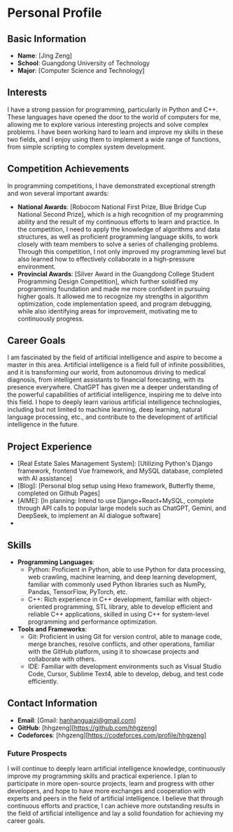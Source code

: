 # Personal Profile

## Basic Information
- **Name**: [Jing Zeng]
- **School**: Guangdong University of Technology
- **Major**: [Computer Science and Technology]

## Interests
I have a strong passion for programming, particularly in Python and C++. These languages have opened the door to the world of computers for me, allowing me to explore various interesting projects and solve complex problems. I have been working hard to learn and improve my skills in these two fields, and I enjoy using them to implement a wide range of functions, from simple scripting to complex system development.

## Competition Achievements
In programming competitions, I have demonstrated exceptional strength and won several important awards:
- **National Awards**: [Robocom National First Prize, Blue Bridge Cup National Second Prize], which is a high recognition of my programming ability and the result of my continuous efforts to learn and practice. In the competition, I need to apply the knowledge of algorithms and data structures, as well as proficient programming language skills, to work closely with team members to solve a series of challenging problems. Through this competition, I not only improved my programming level but also learned how to effectively collaborate in a high-pressure environment.
- **Provincial Awards**: [Silver Award in the Guangdong College Student Programming Design Competition], which further solidified my programming foundation and made me more confident in pursuing higher goals. It allowed me to recognize my strengths in algorithm optimization, code implementation speed, and program debugging, while also identifying areas for improvement, motivating me to continuously progress.

## Career Goals
I am fascinated by the field of artificial intelligence and aspire to become a master in this area. Artificial intelligence is a field full of infinite possibilities, and it is transforming our world, from autonomous driving to medical diagnosis, from intelligent assistants to financial forecasting, with its presence everywhere. ChatGPT has given me a deeper understanding of the powerful capabilities of artificial intelligence, inspiring me to delve into this field. I hope to deeply learn various artificial intelligence technologies, including but not limited to machine learning, deep learning, natural language processing, etc., and contribute to the development of artificial intelligence in the future.

## Project Experience
- [Real Estate Sales Management System]: [Utilizing Python's Django framework, frontend Vue framework, and MySQL database, completed with AI assistance]
- [Blog]: [Personal blog setup using Hexo framework, Butterfly theme, completed on Github Pages]
- [AIME]: [In planning: Intend to use Django+React+MySQL, complete through API calls to popular large models such as ChatGPT, Gemini, and DeepSeek, to implement an AI dialogue software]
- [Future Prospects...]: []

## Skills
- **Programming Languages**:
  - Python: Proficient in Python, able to use Python for data processing, web crawling, machine learning, and deep learning development, familiar with commonly used Python libraries such as NumPy, Pandas, TensorFlow, PyTorch, etc.
  - C++: Rich experience in C++ development, familiar with object-oriented programming, STL library, able to develop efficient and reliable C++ applications, skilled in using C++ for system-level programming and performance optimization.
- **Tools and Frameworks**:
  - Git: Proficient in using Git for version control, able to manage code, merge branches, resolve conflicts, and other operations, familiar with the GitHub platform, using it to showcase projects and collaborate with others.
  - IDE: Familiar with development environments such as Visual Studio Code, Cursor, Sublime Text4, able to develop, debug, and test code efficiently.

## Contact Information
- **Email**: [Gmail: hanhanguaizj@gmail.com]
- **GitHub**: [hhgzeng][https://github.com/hhgzeng]
- **Codeforces**: [hhgzeng][https://codeforces.com/profile/hhgzeng]

### Future Prospects
I will continue to deeply learn artificial intelligence knowledge, continuously improve my programming skills and practical experience. I plan to participate in more open-source projects, learn and progress with other developers, and hope to have more exchanges and cooperation with experts and peers in the field of artificial intelligence. I believe that through continuous efforts and practice, I can achieve more outstanding results in the field of artificial intelligence and lay a solid foundation for achieving my career goals.
